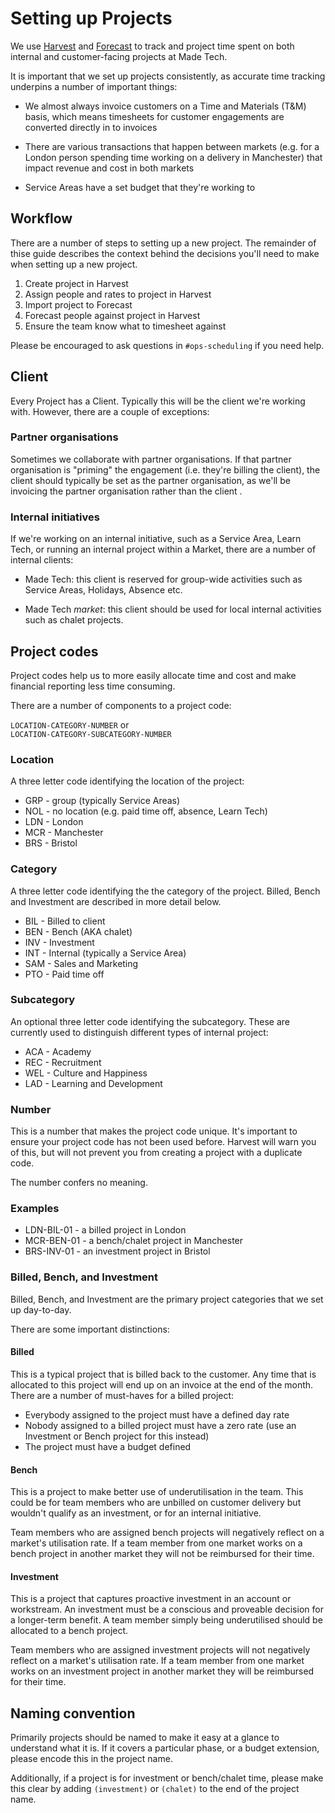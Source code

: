 # Setting up Projects

We use [Harvest](https://madetech.harvestapp.com/) and [Forecast](https://forecastapp.com/967648/schedule/projects) to track and project time spent on both internal and customer-facing projects at Made Tech.

It is important that we set up projects consistently, as accurate time tracking underpins a number of important things:

- We almost always invoice customers on a Time and Materials (T&M) basis, which means timesheets for customer engagements are converted directly in to invoices

- There are various transactions that happen between markets (e.g. for a London person spending time working on a delivery in Manchester) that impact revenue and cost in both markets

- Service Areas have a set budget that they're working to

## Workflow

There are a number of steps to setting up a new project. The remainder of thise guide describes the context behind the decisions you'll need to make when setting up a new project.

1. Create project in Harvest
2. Assign people and rates to project in Harvest
3. Import project to Forecast
4. Forecast people against project in Harvest
5. Ensure the team know what to timesheet against

Please be encouraged to ask questions in `#ops-scheduling` if you need help. 


## Client

Every Project has a Client. Typically this will be the client we're working with. However, there are a couple of exceptions:

### Partner organisations

Sometimes we collaborate with partner organisations. If that partner organisation is "priming" the engagement (i.e. they're billing the client), the client should typically be set as the partner organisation, as we'll be invoicing the partner organisation rather than the client
.

### Internal initiatives

If we're working on an internal initiative, such as a Service Area, Learn Tech, or running an internal project within a Market, there are a number of internal clients:

- Made Tech: this client is reserved for group-wide activities such as Service Areas, Holidays, Absence etc.

- Made Tech _market_: this client should be used for local internal activities such as chalet projects.  


## Project codes

Project codes help us to more easily allocate time and cost and  make financial reporting less time consuming.

There are a number of components to a project code:

`LOCATION-CATEGORY-NUMBER` or<br>
`LOCATION-CATEGORY-SUBCATEGORY-NUMBER`

### Location

A three letter code identifying the location of the project:

- GRP - group (typically Service Areas)
- NOL - no location (e.g. paid time off, absence, Learn Tech)
- LDN - London
- MCR - Manchester
- BRS - Bristol

### Category

A three letter code identifying the the category of the project. Billed, Bench and Investment are described in more detail below.

- BIL - Billed to client
- BEN - Bench (AKA chalet) 
- INV - Investment
- INT - Internal (typically a Service Area)
- SAM - Sales and Marketing
- PTO - Paid time off

### Subcategory

An optional three letter code identifying the subcategory. These are currently used to distinguish different types of internal project:

- ACA - Academy
- REC - Recruitment
- WEL - Culture and Happiness
- LAD - Learning and Development

### Number

This is a number that makes the project code unique. It's important to ensure your project code has not been used before. Harvest will warn you of this, but will not prevent you from creating a project with a duplicate code.

The number confers no meaning.

### Examples

- LDN-BIL-01 - a billed project in London
- MCR-BEN-01 - a bench/chalet project in Manchester
- BRS-INV-01 - an investment project in Bristol


### Billed, Bench, and Investment

Billed, Bench, and Investment are the primary project categories that we set up day-to-day.

There are some important distinctions:

#### Billed

This is a typical project that is billed back to the customer. Any time that is allocated to this project will end up on an invoice at the end of the month. There are a number of must-haves for a billed project:

- Everybody assigned to the project must have a defined day rate
- Nobody assigned to a billed project must have a zero rate (use an Investment or Bench project for this instead)
- The project must have a budget defined

#### Bench

This is a project to make better use of underutilisation in the team. This could be for team members who are unbilled on customer delivery but wouldn't qualify as an investment, or for an internal initiative.

Team members who are assigned bench projects will negatively reflect on a market's utilisation rate. If a team member from one market works on a bench project in another market they will not be reimbursed for their time.

#### Investment

This is a project that captures proactive investment in an account or workstream. An investment must be a conscious and proveable decision for a longer-term benefit. A team member simply being underutilised should be allocated to a bench project.

Team members who are assigned investment projects will not negatively reflect on a market's utilisation rate. If a team member from one market works on an investment project in another market they will be reimbursed for their time.


## Naming convention

Primarily projects should be named to make it easy at a glance to understand what it is. If it covers a particular phase, or a budget extension, please encode this in the project name.

Additionally, if a project is for investment or bench/chalet time, please make this clear by adding `(investment)` or `(chalet)` to the end of the project name.
